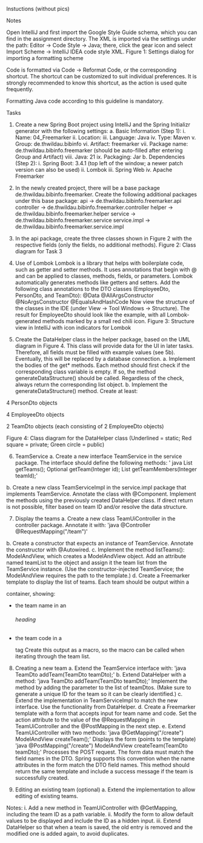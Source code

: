 Instuctions (without pics)

Notes

Open IntelliJ and first import the Google Style Guide schema, which you can find in the assignment directory.
The XML is imported via the settings under the path: Editor → Code Style → Java;
there, click the gear icon and select Import Scheme → IntelliJ IDEA code style XML.
Figure 1: Settings dialog for importing a formatting scheme

Code is formatted via Code → Reformat Code, or the corresponding shortcut.
The shortcut can be customized to suit individual preferences.
It is strongly recommended to know this shortcut, as the action is used quite frequently.

Formatting Java code according to this guideline is mandatory.

Tasks

1. Create a new Spring Boot project using IntelliJ and the Spring Initializr generator with the following settings:
a. Basic Information (Step 1):
i. Name: 04_Freemarker
ii. Location: <Path on the system drive>
iii. Language: Java
iv. Type: Maven
v. Group: de.thwildau.bibinfo
vi. Artifact: freemarker
vii. Package name: de.thwildau.bibinfo.freemarker (should be auto-filled after entering Group and Artifact)
viii. Java: 21
ix. Packaging: Jar
b. Dependencies (Step 2):
i. Spring Boot: 3.4.1 (top left of the window; a newer patch version can also be used)
ii. Lombok
iii. Spring Web
iv. Apache Freemarker

2. In the newly created project, there will be a base package de.thwildau.bibinfo.freemarker.
Create the following additional packages under this base package:
api → de.thwildau.bibinfo.freemarker.api
controller → de.thwildau.bibinfo.freemarker.controller
helper → de.thwildau.bibinfo.freemarker.helper
service → de.thwildau.bibinfo.freemarker.service
service.impl → de.thwildau.bibinfo.freemarker.service.impl

3. In the api package, create the three classes shown in Figure 2 with the respective fields
(only the fields, no additional methods).
Figure 2: Class diagram for Task 3

4. Use of Lombok
Lombok is a library that helps with boilerplate code, such as getter and setter methods.
It uses annotations that begin with @ and can be applied to classes, methods, fields, or parameters.
Lombok automatically generates methods like getters and setters.
Add the following class annotations to the DTO classes (EmployeeDto, PersonDto, and TeamDto):
@Data
@AllArgsConstructor
@NoArgsConstructor
@EqualsAndHashCode
Now view the structure of the classes in the IDE (under View → Tool Windows → Structure).
The result for EmployeeDto should look like the example, with all Lombok-generated methods marked by a small red chili icon.
Figure 3: Structure view in IntelliJ with icon indicators for Lombok

5. Create the DataHelper class in the helper package, based on the UML diagram in Figure 4.
This class will provide data for the UI in later tasks. Therefore, all fields must be filled with example values (see 5b).
Eventually, this will be replaced by a database connection.
a. Implement the bodies of the get* methods. Each method should first check if the corresponding class variable is empty.
If so, the method generateDataStructure() should be called.
Regardless of the check, always return the corresponding list object.
b. Implement the generateDataStructure() method. Create at least:

4 PersonDto objects

4 EmployeeDto objects

2 TeamDto objects (each consisting of 2 EmployeeDto objects)

Figure 4: Class diagram for the DataHelper class
(Underlined = static; Red square = private; Green circle = public)

6. TeamService
a. Create a new interface TeamService in the service package.
The interface should define the following methods:
' java
List<TeamDto> getTeams();
Optional<TeamDto> getTeam(Integer id);
List<PersonDto> getTeamMembers(Integer teamId);'

b. Create a new class TeamServiceImpl in the service.impl package that implements TeamService.
Annotate the class with @Component.
Implement the methods using the previously created DataHelper class.
If direct return is not possible, filter based on team ID and/or resolve the data structure.

7.  Display the teams
a. Create a new class TeamUiController in the controller package.
Annotate it with:
'java
@Controller
@RequestMapping("/team")'

b. Create a constructor that expects an instance of TeamService.
Annotate the constructor with @Autowired.
c. Implement the method listTeams(): ModelAndView, which creates a ModelAndView object.
Add an attribute named teamList to the object and assign it the team list from the TeamService instance.
(Use the constructor-injected TeamService; the ModelAndView requires the path to the template.)
d. Create a Freemarker template to display the list of teams.
Each team should be output within a <div> container, showing:
* the team name in an <h6> heading
* the team code in a <p> tag
Create this output as a macro, so the macro can be called when iterating through the team list.

8. Creating a new team
a. Extend the TeamService interface with:
'java
TeamDto addTeam(TeamDto teamDto);'
b. Extend DataHelper with a method:
'java
TeamDto addTeam(TeamDto teamDto);'
Implement the method by adding the parameter to the list of teamDtos.
(Make sure to generate a unique ID for the team so it can be clearly identified.)
c. Extend the implementation in TeamServiceImpl to match the new interface.
Use the functionality from DataHelper.
d. Create a Freemarker template with a form that accepts input for team name and code.
Set the action attribute to the value of the @RequestMapping in TeamUiController and the @PostMapping in the next step.
e. Extend TeamUiController with two methods:
'java
@GetMapping("/create")
ModelAndView createTeam();'
Displays the form (points to the template)
'java
@PostMapping("/create")
ModelAndView createTeam(TeamDto teamDto);'
Processes the POST request. The form data must match the field names in the DTO.
Spring supports this convention when the name attributes in the form match the DTO field names.
This method should return the same template and include a success message if the team is successfully created.

10. Editing an existing team (optional)
a. Extend the implementation to allow editing of existing teams.

Notes:
i. Add a new method in TeamUiController with @GetMapping, including the team ID as a path variable.
ii. Modify the form to allow default values to be displayed and include the ID as a hidden input.
iii. Extend DataHelper so that when a team is saved, the old entry is removed and the modified one is added again, to avoid duplicates.
